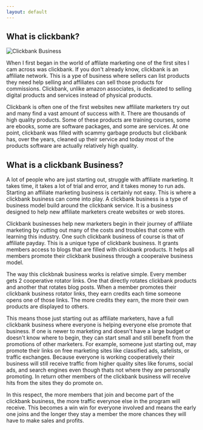 ```yaml
---
layout: default
---
```


## What is clickbank?

![Clickbank Business](https://i1.wp.com/www.giblink.com/wp-content/uploads/2016/08/clickbank-affiliate-marketing.jpg?fit=650%2C270&ssl=1)

When I first began in the world of affilate marketing one of the first sites I cam across was clickbank. If you don't already know, clickbank is an affiliate network. This is a ype of business where sellers can list products they need help selling and affiliates can sell those products for commissions. Clickbank, unlike amazon associates, is dedicated to selling digital products and services instead of physical products.

Clickbank is often one of the first websites new affiliate marketers try out and many find a vast amount of success with it. There are thousands of high quality products. Some of these products are training courses, some are ebooks, some are software packages, and some are services. At one point, clickbank was filled with scammy garbage products but clickbank has, over the years, cleaned up their service and today most of the products software are actually relatively high quality.

## What is a clickbank Business?

A lot of people who are just starting out, struggle with affiliate marketing. It takes time, it takes a lot of trial and error, and it takes money to run ads. Starting an affiliate marketing business is certainly not easy. This is where a clickbank business can come into play. A clickbank business is a type of business model build around the clickbank service. It is a business designed to help new affiliate marketers create websites or web stores. 

Clickbank businesses help new marketers begin in their journey of affiliate marketing by cutting out many of the costs and troubles that come with learning this industry. One such clickbank business of course is that of affiliate payday. This is a unique type of clickbank business. It grants members access to blogs that are filled with clickbank products. It helps all members promote their clickbank business through a cooperaive business model. 

The way this clickbnak business works is relative simple. Every member gets 2 cooperative rotator links. One that directly rotates clickbank products and another that rotates blog posts. When a member promotes their clickbank business rotator links, they earn credits each time someone opens one of those links. The more credits they earn, the more their own products are displayed to others. 

This means those just starting out as affiliate marketers, have a full clickbank business where everyone is helping everyone else promote that business. If one is newer to marketing and doesn't have a large budget or doesn't know where to begin, they can start small and still benefit from the promotions of other marketers. For example, someone just starting out, may promote their links on free marketing sites like classified ads, safelists, or traffic exchanges. Because everyone is working cooperatively their business will still receive traffic from higher quality sites like forums, social ads, and search engines even though thats not where they are personally promoting. In return other members of the clickbank business will receive hits from the sites they do promote on. 

In this respect, the more members that join and become part of the clickbank business, the more traffic everynoe else in the program will receive. This becomes a win win for everyone involved and means the early one joins and the longer they stay a member the more chances they will have to make sales and profits. 
